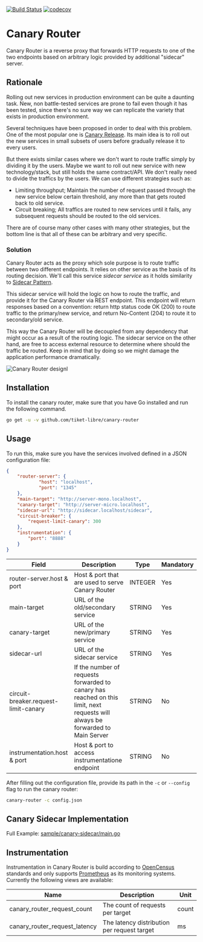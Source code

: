 [![Build Status](https://travis-ci.com/tiket-libre/canary-router.svg?branch=master)](https://travis-ci.com/tiket-libre/canary-router)
[![codecov](https://codecov.io/gh/tiket-libre/canary-router/branch/master/graph/badge.svg)](https://codecov.io/gh/tiket-libre/canary-router)


# Canary Router

Canary Router is a reverse proxy that forwards HTTP requests to one of the two endpoints based on arbitrary logic provided by additional "sidecar" server.

## Rationale

Rolling out new services in production environment can be quite a daunting task. New, non battle-tested services are prone to fail even though it has been tested, since there's no sure way we can replicate the variety that exists in production environment.

Several techniques have been proposed in order to deal with this problem. One of the most popular one is [Canary Release](https://martinfowler.com/bliki/CanaryRelease.html). Its main idea is to roll out the new services in small subsets of users before gradually release it to every users.

But there exists similar cases where we don't want to route traffic simply by dividing it by the users. Maybe we want to roll out new service with new technology/stack, but still holds the same contract/API. We don't really need to divide the traffics by the users. We can use different strategies such as:

- Limiting throughput; Maintain the number of request passed through the new service below certain threshold, any more than that gets routed back to old service.
- Circuit breaking; All traffics are routed to new services until it fails, any subsequent requests should be routed to the old services.

There are of course many other cases with many other strategies, but the bottom line is that all of these can be arbitrary and very specific.

### Solution

Canary Router acts as the proxy which sole purpose is to route traffic between two different endpoints. It relies on other service as the basis of its routing decision. We'll call this service *sidecar service* as it holds similarity to [Sidecar Pattern](https://docs.microsoft.com/en-us/azure/architecture/patterns/sidecar).

This sidecar service will hold the logic on how to route the traffic, and provide it for the Canary Router via REST endpoint. This endpoint will return responses based on a convention: return http status code OK (200) to route traffic to the primary/new service, and return No-Content (204) to route it to secondary/old service.

This way the Canary Router will be decoupled from any dependency that might occur as a result of the routing logic. The sidecar service on the other hand, are free to access external resource to determine where should the traffic be routed. Keep in mind that by doing so we might damage the application performance dramatically.

![Canary Router designl](https://user-images.githubusercontent.com/55460/62674501-dd5f7b80-b9cc-11e9-8174-4903c6f1beeb.png)

## Installation

To install the canary router, make sure that you have Go installed and run the following command.

```sh
go get -u -v github.com/tiket-libre/canary-router
```

## Usage

To run this, make sure you have the services involved defined in a JSON configuration file:

```json
{
    "router-server": {
            "host": "localhost",
            "port": "1345"
    },
    "main-target": "http://server-mono.localhost",
    "canary-target": "http://server-micro.localhost",
    "sidecar-url": "http://sidecar.localhost/sidecar",
    "circuit-breaker": {
        "request-limit-canary": 300
    },
    "instrumentation": {
        "port": "8888"
    }
}
```

| Field                                 | Description                               | Type    | Mandatory |
| --------------------                  | ----------------------------------------- | ------- | --------- |
| router-server.host & port             | Host & port that are used to serve Canary Router | INTEGER | Yes       |
| main-target                           | URL of the old/secondary service          | STRING  | Yes       |
| canary-target                         | URL of the new/primary service            | STRING  | Yes       |
| sidecar-url                           | URL of the sidecar service                | STRING  | Yes       |
| circuit-breaker.request-limit-canary  | If the number of requests forwarded to canary has reached on this limit, next requests will always be forwarded to Main Server   | STRING  | No        |
| instrumentation.host & port           | Host & port to access instrumentatione endpoint  | STRING  | No        |


After filling out the configuration file, provide its path in the `-c` or `--config` flag to run the canary router:

```sh
canary-router -c config.json
```

## Canary Sidecar Implementation

Full Example: [sample/canary-sidecar/main.go](https://github.com/tiket-libre/canary-router/tree/master/sample/canary-sidecar)

## Instrumentation

Instrumentation in Canary Router is build according to [OpenCensus](https://opencensus.io/) standards and only supports [Prometheus](https://prometheus.io/) as its monitoring systems. Currently the following views are available:

| Name                          | Description                                 | Unit  |
| ----------------------------- | ------------------------------------------- | ----- |
| canary_router_request_count   | The count of requests per target            | count |
| canary_router_request_latency | The latency distribution per request target | ms    |
